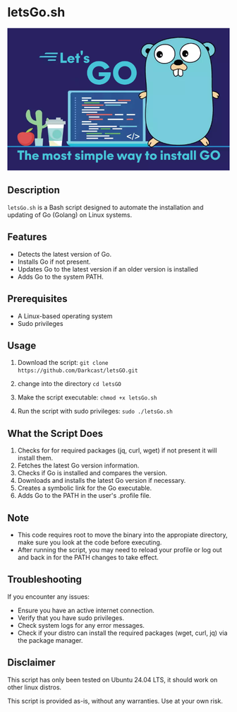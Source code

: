 # letsGo.sh

![Logo](img/logo.png)


## Description

`letsGo.sh` is a Bash script designed to automate the installation and updating of Go (Golang) on Linux systems.

## Features

- Detects the latest version of Go.
- Installs Go if not present.
- Updates Go to the latest version if an older version is installed
- Adds Go to the system PATH.

## Prerequisites

- A Linux-based operating system
- Sudo privileges

## Usage

1. Download the script:
```git clone https://github.com/Darkcast/letsGO.git```

2. change into the directory
```cd letsGO```

3. Make the script executable:
```chmod +x letsGo.sh```

4. Run the script with sudo privileges:
```sudo ./letsGo.sh```

## What the Script Does

1. Checks for for required packages (jq, curl, wget) if not present it will install them.
2. Fetches the latest Go version information.
3. Checks if Go is installed and compares the version.
4. Downloads and installs the latest Go version if necessary.
5. Creates a symbolic link for the Go executable.
6. Adds Go to the PATH in the user's .profile file.

## Note
- This code requires root to move the binary into the appropiate directory, make sure you look at the code before executing.
- After running the script, you may need to reload your profile or log out and back in for the PATH changes to take effect.

## Troubleshooting

If you encounter any issues:
- Ensure you have an active internet connection.
- Verify that you have sudo privileges.
- Check system logs for any error messages.
- Check if your distro can install the required packages (wget, curl, jq) via the package manager.

## Disclaimer
This script has only been tested on Ubuntu 24.04 LTS, it should work on other linux distros.

This script is provided as-is, without any warranties. Use at your own risk.
